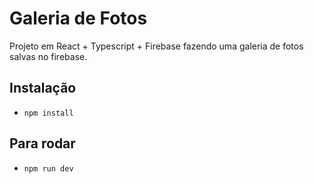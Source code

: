 # Galeria de Fotos

Projeto em React + Typescript + Firebase fazendo uma galeria de fotos salvas no firebase.

## Instalação
- `npm install`

## Para rodar
- `npm run dev`